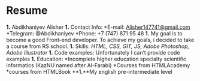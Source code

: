 # Resume

**1.** Abdikhaniyev Alisher
**1.** Contact Info:
  *E-mail: Alisher147741@gmail.com
  *Telegram: @Abdikhaniyev
  *Phone: +7 (747) 871 95 48
**1.** My goal is to become a good Front-end developer. To achieve my goals, i decided to take a course from RS school.
**1.** Skills: *HTML, CSS, GIT, JS, Adobe Photoshop, Adobe Illustrator*
**1.** Code examples: Unfortunately I can’t provide code examples
**1.** Education: 
  *Incomplete higher education specialty scientific informatics (KazNU named after Al-Farabi)
  *Courses from HTMLAcademy
  *courses from HTMLBook
**1.**My english pre-intermediate level
